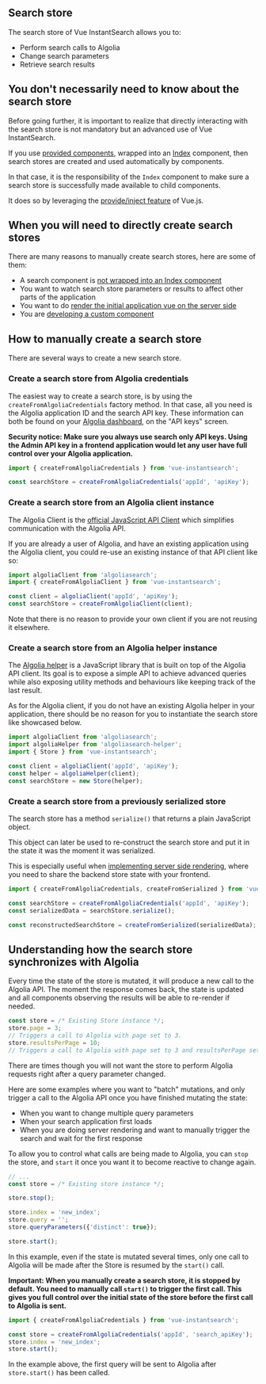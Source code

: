 Search store
---

The search store of Vue InstantSearch allows you to:

- Perform search calls to Algolia
- Change search parameters
- Retrieve search results

## You don't necessarily need to know about the search store

Before going further, it is important to realize that directly interacting with the search store is not mandatory but an advanced use of Vue InstantSearch.

If you use [provided components](using-components.md), wrapped into an [Index](./components/index.md) component, then search stores are created and used automatically by components.

In that case, it is the responsibility of the `Index` component to make sure a search store is successfully made available to child components.

It does so by leveraging the [provide/inject feature](https://vuejs.org/v2/api/#provide-inject) of Vue.js.

## When you will need to directly create search stores

There are many reasons to manually create search stores, here are some of them:

- A search component is [not wrapped into an Index component](components.md#manually-inject-the-search-store-into-components)
- You want to watch search store parameters or results to affect other parts of the application
- You want to do [render the initial application vue on the server side](server-side-rendering.md)
- You are [developing a custom component](custom-components.md)

## How to manually create a search store

There are several ways to create a new search store.

### Create a search store from Algolia credentials

The easiest way to create a search store, is by using the `createFromAlgoliaCredentials` factory method. In that case, all you need is the Algolia application ID and the search API key. These information can both be found on your [Algolia dashboard](https://www.algolia.com/dashboard), on the "API keys" screen.

**Security notice: Make sure you always use search only API keys. Using the Admin API key in a frontend application would let any user have full control over your Algolia application.**

```js
import { createFromAlgoliaCredentials } from 'vue-instantsearch';

const searchStore = createFromAlgoliaCredentials('appId', 'apiKey');
```

### Create a search store from an Algolia client instance

The Algolia Client is the [official JavaScript API Client](https://github.com/algolia/algoliasearch-client-javascript) which simplifies communication with the Algolia API.

If you are already a user of Algolia, and have an existing application using the Algolia client, you could re-use an existing instance of that API client like so:

```js
import algoliaClient from 'algoliasearch';
import { createFromAlgoliaClient } from 'vue-instantsearch';

const client = algoliaClient('appId', 'apiKey');
const searchStore = createFromAlgoliaClient(client);
```

Note that there is no reason to provide your own client if you are not reusing it elsewhere.

### Create a search store from an Algolia helper instance

The [Algolia helper](https://github.com/algolia/algoliasearch-helper-js) is a JavaScript library that is built on top of the Algolia API client. Its goal is to expose a simple API to achieve advanced queries while also exposing utility methods and behaviours like keeping track of the last result.

As for the Algolia client, if you do not have an existing Algolia helper in your application, there should be no reason for you to instantiate the search store like showcased below.

```js
import algoliaClient from 'algoliasearch';
import algoliaHelper from 'algoliasearch-helper';
import { Store } from 'vue-instantsearch';

const client = algoliaClient('appId', 'apiKey');
const helper = algoliaHelper(client);
const searchStore = new Store(helper);
```

### Create a search store from a previously serialized store

The search store has a method `serialize()` that returns a plain JavaScript object.

This object can later be used to re-construct the search store and put it in the state it was the moment it was serialized.

This is especially useful when [implementing server side rendering](server-side-rendering.md), where you need to share the backend store state with your frontend.

```js
import { createFromAlgoliaCredentials, createFromSerialized } from 'vue-instantsearch';

const searchStore = createFromAlgoliaCredentials('appId', 'apiKey');
const serializedData = searchStore.serialize();

const reconstructedSearchStore = createFromSerialized(serializedData);
```

## Understanding how the search store synchronizes with Algolia

Every time the state of the store is mutated, it will produce a new call to the Algolia API.
The moment the response comes back, the state is updated and all components observing the results will be able to re-render if needed.

```js
const store = /* Existing Store instance */;
store.page = 3;
// Triggers a call to Algolia with page set to 3.
store.resultsPerPage = 10;
// Triggers a call to Algolia with page set to 3 and resultsPerPage set to 10.
```

There are times though you will not want the store to perform Algolia requests right after a query parameter changed.

Here are some examples where you want to "batch" mutations, and only trigger a call to the Algolia API once you have finished mutating the state:

- When you want to change multiple query parameters
- When your search application first loads
- When you are doing server rendering and want to manually trigger the search and wait for the first response

To allow you to control what calls are being made to Algolia, you can `stop` the store, and `start` it once you want it to become reactive to change again.

```js
// ...
const store = /* Existing store instance */;

store.stop();

store.index = 'new_index';
store.query = '';
store.queryParameters({'distinct': true});

store.start();
```

In this example, even if the state is mutated several times, only one call to Algolia will be made after the Store is resumed by the `start()` call.

**Important: When you manually create a search store, it is stopped by default. You need to manually call `start()` to trigger the first call. This gives you full control over the initial state of the store before the first call to Algolia is sent.**

```js
import { createFromAlgoliaCredentials } from 'vue-instantsearch';

const store = createFromAlgoliaCredentials('appId', 'search_apiKey');
store.index = 'new_index';
store.start();
```

In the example above, the first query will be sent to Algolia after `store.start()` has been called.
